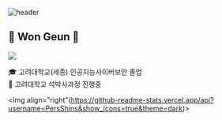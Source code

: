 ![header](https://capsule-render.vercel.app/api?type=Venom&color=auto&height=300&section=header&text=Perspective&fontSize=90)
  
## 👋  Won Geun 👋  
  

<a href="https://hits.seeyoufarm.com"><img src="https://hits.seeyoufarm.com/api/count/incr/badge.svg?url=https%3A%2F%2Fgithub.com%2FpersShins&count_bg=%2379C83D&title_bg=%23555555&icon=&icon_color=%23E7E7E7&title=hits&edge_flat=false"/></a>                      
  

  🎓 고려대학교(세종) 인공지능사이버보안 졸업                                                             
  🔎  고려대학교 석박사과정 진행중

<img align="right"(https://github-readme-stats.vercel.app/api?username=PersShins&show_icons=true&theme=dark)>
